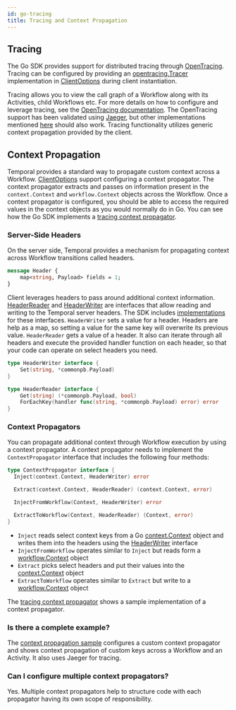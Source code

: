 ```yaml
---
id: go-tracing
title: Tracing and Context Propagation
---
```


## Tracing

The Go SDK provides support for distributed tracing through [OpenTracing](https://opentracing.io/).
Tracing can be configured by providing an [opentracing.Tracer](https://pkg.go.dev/github.com/opentracing/opentracing-go#Tracer)
implementation in [ClientOptions](https://pkg.go.dev/go.temporal.io/sdk/internal#ClientOptions) during client instantiation.

Tracing allows you to view the call graph of a Workflow along with its Activities, child Workflows etc.
For more details on how to configure and leverage tracing, see the [OpenTracing documentation](https://opentracing.io/docs/getting-started/).
The OpenTracing support has been validated using [Jaeger](https://www.jaegertracing.io/), but other implementations mentioned [here](https://opentracing.io/docs/supported-tracers/) should also work. Tracing functionality utilizes generic context propagation provided by the client.

## Context Propagation

Temporal provides a standard way to propagate custom context across a Workflow.
[ClientOptions](https://pkg.go.dev/go.temporal.io/sdk/internal#ClientOptions) support configuring a context propagator.
The context propagator extracts and passes on information present in the `context.Context`
and `workflow.Context` objects across the Workflow.
Once a context propagator is configured, you should be able to access the required values in the context objects as you would normally do in Go.
You can see how the Go SDK implements a [tracing context propagator](https://github.com/temporalio/sdk-go/blob/master/internal/tracer.go).

### Server-Side Headers

On the server side, Temporal provides a mechanism for propagating context across Workflow transitions called headers.

```proto
message Header {
    map<string, Payload> fields = 1;
}
```

Client leverages headers to pass around additional context information.
[HeaderReader](https://pkg.go.dev/go.temporal.io/sdk/internal#HeaderReader)
and [HeaderWriter](https://pkg.go.dev/go.temporal.io/sdk/internal#HeaderWriter) are interfaces
that allow reading and writing to the Temporal server headers.
The SDK includes [implementations](https://github.com/temporalio/sdk-go/blob/master/internal/headers.go)
for these interfaces.
`HeaderWriter` sets a value for a header.
Headers are help as a map, so setting a value for the same key will overwrite its previous value.
`HeaderReader` gets a value of a header.
It also can iterate through all headers and execute the provided handler function on each header, so that your code can operate on select headers you need.

```go
type HeaderWriter interface {
	Set(string, *commonpb.Payload)
}

type HeaderReader interface {
	Get(string) (*commonpb.Payload, bool)
	ForEachKey(handler func(string, *commonpb.Payload) error) error
}
```

### Context Propagators

You can propagate additional context through Workflow execution by using a context propagator.
A context propagator needs to implement the `ContextPropagator` interface that includes the following four methods:

```go
type ContextPropagator interface {
  Inject(context.Context, HeaderWriter) error

  Extract(context.Context, HeaderReader) (context.Context, error)

  InjectFromWorkflow(Context, HeaderWriter) error

  ExtractToWorkflow(Context, HeaderReader) (Context, error)
}
```

- `Inject` reads select context keys from a Go [context.Context](https://golang.org/pkg/context/#Context) object and writes them into the headers using the [HeaderWriter](https://pkg.go.dev/go.temporal.io/sdk/internal#HeaderWriter) interface
- `InjectFromWorkflow` operates similar to `Inject` but reads form a [workflow.Context](https://pkg.go.dev/go.temporal.io/sdk/internal#Context) object
- `Extract` picks select headers and put their values into the [context.Context](https://golang.org/pkg/context/#Context) object
- `ExtractToWorkflow` operates similar to `Extract` but write to a [workflow.Context](https://pkg.go.dev/go.temporal.io/sdk/internal#Context) object

The [tracing context propagator](https://github.com/temporalio/temporal-go-sdk/blob/master/internal/tracer.go) shows a sample implementation of a context propagator.

### Is there a complete example?

The [context propagation sample](https://github.com/temporalio/samples-go/blob/master/ctxpropagation/)
configures a custom context propagator and shows context propagation of custom keys across a Workflow and an Activity.
It also uses Jaeger for tracing.

### Can I configure multiple context propagators?

Yes. Multiple context propagators help to structure code with each propagator having its own scope of responsibility.
